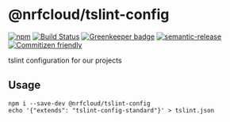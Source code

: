 # @nrfcloud/tslint-config

[![npm](https://img.shields.io/npm/v/@nrfcloud/tslint-config.svg)](https://www.npmjs.com/package/@nrfcloud/tslint-config)
[![Build Status](https://travis-ci.org/nRFCloud/tslint-config.svg?branch=master)](https://travis-ci.org/nRFCloud/tslint-config)
[![Greenkeeper badge](https://badges.greenkeeper.io/nrfcloud/tslint-config.svg)](https://greenkeeper.io/)
[![semantic-release](https://img.shields.io/badge/%20%20%F0%9F%93%A6%F0%9F%9A%80-semantic--release-e10079.svg)](https://github.com/semantic-release/semantic-release)
[![Commitizen friendly](https://img.shields.io/badge/commitizen-friendly-brightgreen.svg)](http://commitizen.github.io/cz-cli/)

tslint configuration for our projects

## Usage

    npm i --save-dev @nrfcloud/tslint-config
    echo '{"extends": "tslint-config-standard"}' > tslint.json
